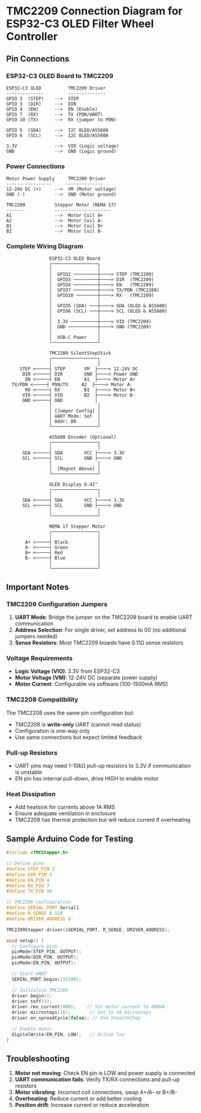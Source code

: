 # TMC2209 Connection Diagram for ESP32-C3 OLED Filter Wheel Controller

## Pin Connections

### ESP32-C3 OLED Board to TMC2209

```
ESP32-C3 OLED          TMC2209 Driver
--------------         --------------
GPIO 2  (STEP)    -->  STEP
GPIO 3  (DIR)     -->  DIR
GPIO 4  (EN)      -->  EN (Enable)
GPIO 7  (RX)      -->  TX (PDN/UART)
GPIO 10 (TX)      -->  RX (jumper to PDN)

GPIO 5  (SDA)     -->  I2C OLED/AS5600
GPIO 6  (SCL)     -->  I2C OLED/AS5600

3.3V              -->  VIO (Logic voltage)
GND               -->  GND (Logic ground)
```

### Power Connections

```
Motor Power Supply     TMC2209 Driver
-----------------     --------------
12-24V DC (+)     -->  VM (Motor voltage)
GND (-)           -->  GND (Motor ground)

TMC2209           Stepper Motor (NEMA 17)
-------           ---------------------
A1                -->  Motor Coil A+
A2                -->  Motor Coil A-
B1                -->  Motor Coil B+
B2                -->  Motor Coil B-
```

### Complete Wiring Diagram

```
                ESP32-C3 OLED Board
                ┌─────────────────┐
                │                 │
                │  GPIO2 ─────────┼────> STEP (TMC2209)
                │  GPIO3 ─────────┼────> DIR  (TMC2209)
                │  GPIO4 ─────────┼────> EN   (TMC2209)
                │  GPIO7 ─────────┼────> TX/PDN (TMC2209)
                │  GPIO10 ────────┼────> RX   (TMC2209)
                │                 │
                │  GPIO5 (SDA) ───┼────> SDA (OLED & AS5600)
                │  GPIO6 (SCL) ───┼────> SCL (OLED & AS5600)
                │                 │
                │  3.3V ──────────┼────> VIO (TMC2209)
                │  GND ───────────┼────> GND (TMC2209)
                │                 │
                │  USB-C Power    │
                └─────────────────┘

                TMC2209 SilentStepStick
                ┌─────────────────┐
                │                 │
     STEP <─────┤ STEP       VM  ├────< 12-24V DC
      DIR <─────┤ DIR        GND ├────< Power GND
       EN <─────┤ EN         A1  ├────> Motor A+
  TX/PDN <─────┤ PDN/TX     A2  ├────> Motor A-
       RX <─────┤ RX         B1  ├────> Motor B+
      VIO <─────┤ VIO        B2  ├────> Motor B-
      GND <─────┤ GND            │
                │                 │
                │ [Jumper Config] │
                │ UART Mode: Set  │
                │ Addr: 00        │
                └─────────────────┘

                AS5600 Encoder (Optional)
                ┌─────────────────┐
                │                 │
      SDA <─────┤ SDA        VCC ├────< 3.3V
      SCL <─────┤ SCL        GND ├────< GND
                │                 │
                │  [Magnet Above] │
                └─────────────────┘

                OLED Display 0.42"
                ┌─────────────────┐
                │                 │
      SDA <─────┤ SDA        VCC ├────< 3.3V
      SCL <─────┤ SCL        GND ├────< GND
                │                 │
                └─────────────────┘

                NEMA 17 Stepper Motor
                ┌─────────────────┐
                │                 │
       A+ <─────┤ Black           │
       A- <─────┤ Green           │
       B+ <─────┤ Red             │
       B- <─────┤ Blue            │
                │                 │
                └─────────────────┘
```

## Important Notes

### TMC2209 Configuration Jumpers

1. **UART Mode**: Bridge the jumper on the TMC2209 board to enable UART communication
2. **Address Selection**: For single driver, set address to 00 (no additional jumpers needed)
3. **Sense Resistors**: Most TMC2209 boards have 0.11Ω sense resistors

### Voltage Requirements

- **Logic Voltage (VIO)**: 3.3V from ESP32-C3
- **Motor Voltage (VM)**: 12-24V DC (separate power supply)
- **Motor Current**: Configurable via software (100-1500mA RMS)

### TMC2208 Compatibility

The TMC2208 uses the same pin configuration but:
- TMC2208 is **write-only** UART (cannot read status)
- Configuration is one-way only
- Use same connections but expect limited feedback

### Pull-up Resistors

- UART pins may need 1-10kΩ pull-up resistors to 3.3V if communication is unstable
- EN pin has internal pull-down, drive HIGH to enable motor

### Heat Dissipation

- Add heatsink for currents above 1A RMS
- Ensure adequate ventilation in enclosure
- TMC2209 has thermal protection but will reduce current if overheating

## Sample Arduino Code for Testing

```cpp
#include <TMCStepper.h>

// Define pins
#define STEP_PIN 2
#define DIR_PIN 3
#define EN_PIN 4
#define RX_PIN 7
#define TX_PIN 10

// TMC2209 configuration
#define SERIAL_PORT Serial1
#define R_SENSE 0.11f
#define DRIVER_ADDRESS 0

TMC2209Stepper driver(&SERIAL_PORT, R_SENSE, DRIVER_ADDRESS);

void setup() {
  // Configure pins
  pinMode(STEP_PIN, OUTPUT);
  pinMode(DIR_PIN, OUTPUT);
  pinMode(EN_PIN, OUTPUT);

  // Start UART
  SERIAL_PORT.begin(115200);

  // Initialize TMC2209
  driver.begin();
  driver.toff(5);
  driver.rms_current(800);    // Set motor current to 800mA
  driver.microsteps(16);       // Set to 16 microsteps
  driver.en_spreadCycle(false); // Use StealthChop

  // Enable motor
  digitalWrite(EN_PIN, LOW);   // Active low
}
```

## Troubleshooting

1. **Motor not moving**: Check EN pin is LOW and power supply is connected
2. **UART communication fails**: Verify TX/RX connections and pull-up resistors
3. **Motor vibrating**: Incorrect coil connections, swap A+/A- or B+/B-
4. **Overheating**: Reduce current or add better cooling
5. **Position drift**: Increase current or reduce acceleration
